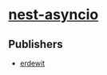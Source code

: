 # [nest-asyncio](https://pypi.org/project/nest-asyncio)



## Publishers
- [erdewit](https://pypi.org/user/erdewit)

